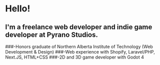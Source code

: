 # Hello!
## I'm a freelance web developer and indie game developer at Pyrano Studios.
###-Honors graduate of Northern Alberta Institute of Technology (Web Development & Design)
###-Web experience with Shopify, Laravel/PHP, Next.JS, HTML+CSS
###-2D and 3D game developer with Godot 4
<!--
**AzureJames/azurejames** is a ✨ _special_ ✨ repository because its `README.md` (this file) appears on your GitHub profile.

Here are some ideas to get you started:

- 🔭 I’m currently working on ...
- 🌱 I’m currently learning ...
- 👯 I’m looking to collaborate on ...
- 🤔 I’m looking for help with ...
- 💬 Ask me about ...
- 📫 How to reach me: ...
- 😄 Pronouns: ...
- ⚡ Fun fact: ...
-->
